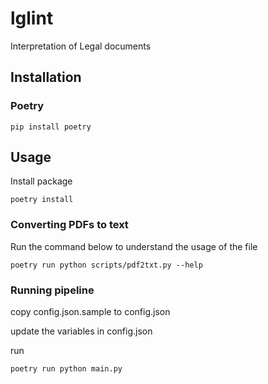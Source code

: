 # lglint

Interpretation of Legal documents

## Installation

### Poetry

```
pip install poetry
```

## Usage

Install package
```
poetry install
```

### Converting PDFs to text

Run the command below to understand the usage of the file
```
poetry run python scripts/pdf2txt.py --help
```

### Running pipeline

copy config.json.sample to config.json

update the variables in config.json

run
```
poetry run python main.py
```